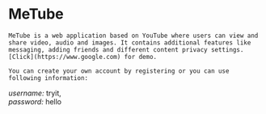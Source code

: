 # MeTube
	MeTube is a web application based on YouTube where users can view and share video, audio and images. It	contains additional features like messaging, adding friends and different content privacy settings. [Click](https://www.google.com) for demo.
	
	You can create your own account by registering or you can use following information:
	
  *username:* tryit,  
  *password:* hello
